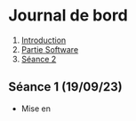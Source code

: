 # Journal de bord

1. [Introduction](#introduction)
2. [Partie Software](#seance1)
3. [Séance 2](#seance2)

## Séance 1 (19/09/23)

* Mise en 
